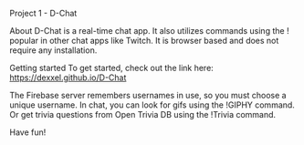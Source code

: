 Project 1 - D-Chat

About
D-Chat is a real-time chat app. It also utilizes commands using the ! popular in other chat apps like Twitch. It is browser based and does not require any installation.

Getting started
To get started, check out the link here: https://dexxel.github.io/D-Chat

The Firebase server remembers usernames in use, so you must choose a unique username. In chat, you can look for gifs using the !GIPHY command. Or get trivia questions from Open Trivia DB using the !Trivia command.

Have fun!
